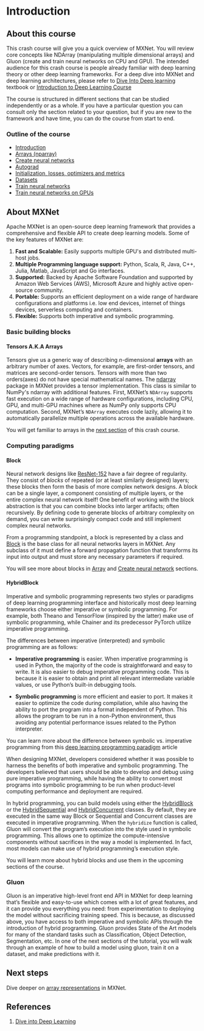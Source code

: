 <!--- Licensed to the Apache Software Foundation (ASF) under one -->
<!--- or more contributor license agreements.  See the NOTICE file -->
<!--- distributed with this work for additional information -->
<!--- regarding copyright ownership.  The ASF licenses this file -->
<!--- to you under the Apache License, Version 2.0 (the -->
<!--- "License"); you may not use this file except in compliance -->
<!--- with the License.  You may obtain a copy of the License at -->

<!---   http://www.apache.org/licenses/LICENSE-2.0 -->

<!--- Unless required by applicable law or agreed to in writing, -->
<!--- software distributed under the License is distributed on an -->
<!--- "AS IS" BASIS, WITHOUT WARRANTIES OR CONDITIONS OF ANY -->
<!--- KIND, either express or implied.  See the License for the -->
<!--- specific language governing permissions and limitations -->
<!--- under the License. -->

# Introduction

## About this course

This crash course will give you a quick overview of MXNet. You will review core concepts like NDArray (manipulating multiple dimensional arrays) and Gluon (create and train neural networks on CPU and GPU). The intended audience for this crash course is people already familiar with deep learning theory or other deep learning frameworks. For a deep dive into MXNet and deep learning architectures, please refer to [Dive Into Deep learning](http://d2l.ai/) textbook or [Introduction to Deep Learning Course](https://courses.d2l.ai/berkeley-stat-157/index.html)

The course is structured in different sections that can be studied independently or as a whole. If you have a particular question you can consult only the section related to your question, but if you are new to the framework and have time, you can do the course from start to end.

### Outline of the course

* [Introduction](0-introduction.md)
* [Arrays (nparray)](1-nparray.md)
* [Create neural networks](2-create-nn.md)
* [Autograd](3-autograd.md)
* [Initialization, losses, optimizers and metrics](4-components.md)
* [Datasets](5-datasets.md)
* [Train neural networks](6-train-nn.md)
* [Train neural networks on GPUs](7-use-gpus.md)


## About MXNet

Apache MXNet is an open-source deep learning framework that provides a comprehensive and flexible API to create deep learning models. Some of the key features of MXNet are:

1.  **Fast and Scalable:** Easily supports multiple GPU's and distributed multi-host jobs. 
2.  **Multiple Programming language support:**  Python, Scala,  R, Java, C++, Julia, Matlab, JavaScript and Go interfaces. 
3.  **Supported:** Backed by Apache Software Foundation and supported by Amazon Web Services (AWS), Microsoft Azure and highly active open-source community.
4.  **Portable:** Supports an efficient deployment on a wide range of hardware configurations and platforms i.e.  low end devices, internet of things devices, serverless computing and containers.
5.  **Flexible:** Supports both imperative and symbolic programming.


### Basic building blocks

#### Tensors A.K.A Arrays

Tensors give us a generic way of describing $n$-dimensional **arrays** with an arbitrary number of axes. Vectors, for example, are first-order tensors, and matrices are second-order tensors. Tensors with more than two orders(axes) do not have special mathematical names. The [ndarray](https://mxnet.apache.org/versions/1.7/api/python/docs/api/ndarray/index.html) package in MXNet provides a tensor implementation. This class is similar to NumPy's ndarray with additional features. First, MXNet’s `NDArray` supports fast execution on a wide range of hardware configurations, including CPU, GPU, and multi-GPU machines where as NumPy only supports CPU computation. Second, MXNet’s `NDArray` executes code lazily, allowing it to automatically parallelize multiple operations across the available hardware.

You will get familiar to arrays in the [next section](1-nparray.md) of this crash course.

### Computing paradigms

#### Block

Neural network designs like [ResNet-152](https://www.cv-foundation.org/openaccess/content_cvpr_2016/papers/He_Deep_Residual_Learning_CVPR_2016_paper.pdf) have a fair degree of regularity. They consist of _blocks_ of repeated (or at least similarly designed) layers; these blocks then form the basis of more complex network designs. A block can be a single layer, a component consisting of multiple layers, or the entire complex neural network itself! One benefit of working with the block abstraction is that you can combine blocks into larger artifacts; often recursively. By defining code to generate blocks of arbitrary complexity on demand, you can write surprisingly compact code and still implement complex neural networks.


From a programming standpoint, a block is represented by a class and [Block](https://mxnet.apache.org/versions/1.7/api/python/docs/api/gluon/nn/index.html#mxnet.gluon.nn.Block)  is the base class for all neural networks layers in MXNet. Any subclass of it must define a forward propagation function that transforms its input into output and must store any necessary parameters if required.

You will see more about blocks in [Array](1-nparray.md) and [Create neural network](2-create-nn.md) sections.

#### HybridBlock

Imperative and symbolic  programming represents two styles or paradigms of deep learning programming interface and historically most deep learning frameworks choose either imperative or symbolic programming. For example, both Theano and TensorFlow (inspired by the latter) make use of symbolic programming, while Chainer and its predecessor PyTorch utilize imperative programming. 

The differences between imperative (interpreted) and symbolic programming are as follows:

* __Imperative programming__ is easier. When imperative programming is used in Python, the majority of the code is straightforward and easy to write. It is also easier to debug imperative programming code. This is because it is easier to obtain and print all relevant intermediate variable values, or use Pythonʼs built-in debugging tools.
    
* __Symbolic programming__ is more efficient and easier to port. It makes it easier to optimize the code during compilation, while also having the ability to port the program into a format independent of Python. This allows the program to be run in a non-Python environment, thus avoiding any potential performance issues related to the Python interpreter.

You can learn more about the difference between symbolic vs. imperative programming from this [deep learning programming paradigm](https://mxnet.apache.org/versions/1.6/api/architecture/program_model) article

When designing MXNet, developers considered whether it was possible to harness the benefits of both imperative and symbolic programming. The developers believed that users should be able to develop and debug using pure imperative programming, while having the ability to convert most programs into symbolic programming to be run when product-level computing performance and deployment are required. 

In hybrid programming, you can build models using either the [HybridBlock](https://mxnet.apache.org/versions/1.7/api/python/docs/api/gluon/hybrid_block.html) or the [HybridSequential](https://mxnet.apache.org/versions/1.6/api/python/docs/api/gluon/nn/index.html#mxnet.gluon.nn.HybridSequential) and [HybridConcurrent](https://mxnet.incubator.apache.org/versions/1.7/api/python/docs/api/gluon/contrib/index.html#mxnet.gluon.contrib.nn.HybridConcurrent) classes. By default, they are executed in the same way Block or Sequential  and Concurrent  classes are executed in imperative programming. When the  `hybridize`  function is called, Gluon will convert the program’s execution into the style used in symbolic programming. This allows one to optimize the compute-intensive components without sacrifices in the way a model is implemented. In fact, most models can make use of hybrid programming’s execution style.

You will learn more about hybrid blocks and use them in the upcoming sections of the course.

### Gluon

Gluon is an imperative high-level front end API in MXNet for deep learning that’s flexible and easy-to-use which comes with a lot of great features, and it can provide you everything you need: from experimentation to deploying the model without sacrificing training speed. This is because, as discussed above, you have access to both imperative and symbolic APIs through the introduction of hybrid programming. Gluon provides State of the Art models for many of the standard tasks such as Classification, Object Detection, Segmentation, etc. In one of the next sections of the tutorial, you will walk through an example of how to build a model using gluon, train it on a dataset, and make predictions with it.

## Next steps

Dive deeper on [array representations](1-nparray.md) in MXNet.

## References
1.  [Dive into Deep Learning](http://d2l.ai/) 

